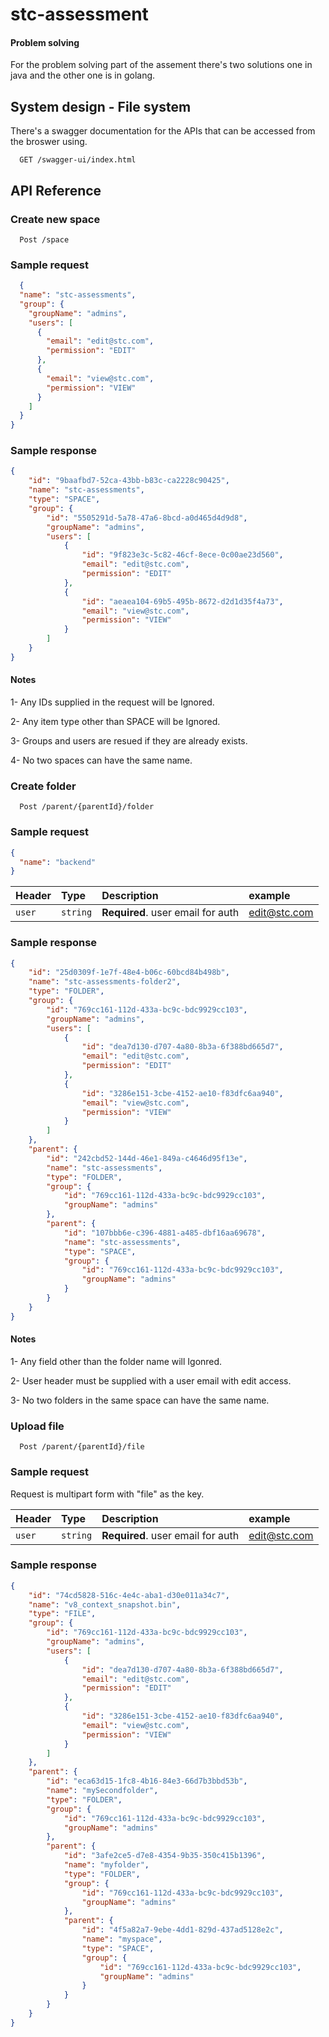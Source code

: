 
# stc-assessment




#### Problem solving

For the problem solving part of the assement there's two solutions one in java and the other one is in golang.
## System design - File system

There's a swagger documentation for the APIs that can be accessed from the broswer using.

```http
  GET /swagger-ui/index.html
```

## API Reference

### Create new space

```http
  Post /space
```

### Sample request
```json
  {
  "name": "stc-assessments",
  "group": {
    "groupName": "admins",
    "users": [
      {
        "email": "edit@stc.com",
        "permission": "EDIT"
      },
      {
        "email": "view@stc.com",
        "permission": "VIEW"
      }
    ]
  }
}
```
### Sample response
```json
{
    "id": "9baafbd7-52ca-43bb-b83c-ca2228c90425",
    "name": "stc-assessments",
    "type": "SPACE",
    "group": {
        "id": "5505291d-5a78-47a6-8bcd-a0d465d4d9d8",
        "groupName": "admins",
        "users": [
            {
                "id": "9f823e3c-5c82-46cf-8ece-0c00ae23d560",
                "email": "edit@stc.com",
                "permission": "EDIT"
            },
            {
                "id": "aeaea104-69b5-495b-8672-d2d1d35f4a73",
                "email": "view@stc.com",
                "permission": "VIEW"
            }
        ]
    }
}
```

#### Notes
1- Any IDs supplied in the request will be Ignored.

2- Any item type other than SPACE will be Ignored.

3- Groups and users are resued if they are already exists.

4- No two spaces can have the same name.

### Create folder

```http
  Post /parent/{parentId}/folder
```
### Sample request
```json
{
  "name": "backend"
}
```

| Header | Type     | Description                       | example
| :-------- | :------- | :-------------------------------- | :--------------
| `user`      | `string` | **Required**. user email for auth | edit@stc.com |


### Sample response
```json
{
    "id": "25d0309f-1e7f-48e4-b06c-60bcd84b498b",
    "name": "stc-assessments-folder2",
    "type": "FOLDER",
    "group": {
        "id": "769cc161-112d-433a-bc9c-bdc9929cc103",
        "groupName": "admins",
        "users": [
            {
                "id": "dea7d130-d707-4a80-8b3a-6f388bd665d7",
                "email": "edit@stc.com",
                "permission": "EDIT"
            },
            {
                "id": "3286e151-3cbe-4152-ae10-f83dfc6aa940",
                "email": "view@stc.com",
                "permission": "VIEW"
            }
        ]
    },
    "parent": {
        "id": "242cbd52-144d-46e1-849a-c4646d95f13e",
        "name": "stc-assessments",
        "type": "FOLDER",
        "group": {
            "id": "769cc161-112d-433a-bc9c-bdc9929cc103",
            "groupName": "admins"
        },
        "parent": {
            "id": "107bbb6e-c396-4881-a485-dbf16aa69678",
            "name": "stc-assessments",
            "type": "SPACE",
            "group": {
                "id": "769cc161-112d-433a-bc9c-bdc9929cc103",
                "groupName": "admins"
            }
        }
    }
}
```

#### Notes
1- Any field other than the folder name will Igonred.

2- User header must be supplied with a user email with edit access. 

3- No two folders in the same space can have the same name.

### Upload file

```http
  Post /parent/{parentId}/file
```

### Sample request

Request is multipart form with "file" as the key.

| Header | Type     | Description                       | example
| :-------- | :------- | :-------------------------------- | :--------------
| `user`      | `string` | **Required**. user email for auth | edit@stc.com |

### Sample response
```json
{
    "id": "74cd5828-516c-4e4c-aba1-d30e011a34c7",
    "name": "v8_context_snapshot.bin",
    "type": "FILE",
    "group": {
        "id": "769cc161-112d-433a-bc9c-bdc9929cc103",
        "groupName": "admins",
        "users": [
            {
                "id": "dea7d130-d707-4a80-8b3a-6f388bd665d7",
                "email": "edit@stc.com",
                "permission": "EDIT"
            },
            {
                "id": "3286e151-3cbe-4152-ae10-f83dfc6aa940",
                "email": "view@stc.com",
                "permission": "VIEW"
            }
        ]
    },
    "parent": {
        "id": "eca63d15-1fc8-4b16-84e3-66d7b3bbd53b",
        "name": "mySecondfolder",
        "type": "FOLDER",
        "group": {
            "id": "769cc161-112d-433a-bc9c-bdc9929cc103",
            "groupName": "admins"
        },
        "parent": {
            "id": "3afe2ce5-d7e8-4354-9b35-350c415b1396",
            "name": "myfolder",
            "type": "FOLDER",
            "group": {
                "id": "769cc161-112d-433a-bc9c-bdc9929cc103",
                "groupName": "admins"
            },
            "parent": {
                "id": "4f5a82a7-9ebe-4dd1-829d-437ad5128e2c",
                "name": "myspace",
                "type": "SPACE",
                "group": {
                    "id": "769cc161-112d-433a-bc9c-bdc9929cc103",
                    "groupName": "admins"
                }
            }
        }
    }
}
```
